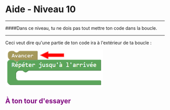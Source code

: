 # Aide - Niveau 10

---

####Dans ce niveau, tu ne dois pas tout mettre ton code dans la boucle.

---

Ceci veut dire qu'une partie de ton code ira à l'extérieur de ta boucle :

![AvancerRépétition][ForwardRepeat]

## <span style="color: #800080">À ton tour d'essayer</span>
[ForwardRepeat]: img/carte_repeat_dessus.png